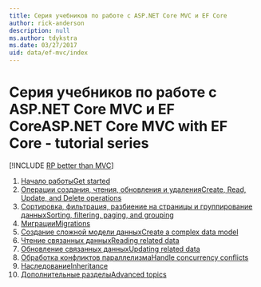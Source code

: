 ```yaml
---
title: Серия учебников по работе с ASP.NET Core MVC и EF Core
author: rick-anderson
description: null
ms.author: tdykstra
ms.date: 03/27/2017
uid: data/ef-mvc/index
---
```

# <a name="aspnet-core-mvc-with-ef-core---tutorial-series"></a><span data-ttu-id="f7308-102">Серия учебников по работе с ASP.NET Core MVC и EF Core</span><span class="sxs-lookup"><span data-stu-id="f7308-102">ASP.NET Core MVC with EF Core - tutorial series</span></span>

[!INCLUDE [RP better than MVC](../../includes/RP-EF/rp-over-mvc.md)]

1. [<span data-ttu-id="f7308-103">Начало работы</span><span class="sxs-lookup"><span data-stu-id="f7308-103">Get started</span></span>](xref:data/ef-mvc/intro)
1. [<span data-ttu-id="f7308-104">Операции создания, чтения, обновления и удаления</span><span class="sxs-lookup"><span data-stu-id="f7308-104">Create, Read, Update, and Delete operations</span></span>](xref:data/ef-mvc/crud)
1. [<span data-ttu-id="f7308-105">Сортировка, фильтрация, разбиение на страницы и группирование данных</span><span class="sxs-lookup"><span data-stu-id="f7308-105">Sorting, filtering, paging, and grouping</span></span>](xref:data/ef-mvc/sort-filter-page)
1. [<span data-ttu-id="f7308-106">Миграции</span><span class="sxs-lookup"><span data-stu-id="f7308-106">Migrations</span></span>](xref:data/ef-mvc/migrations)
1. [<span data-ttu-id="f7308-107">Создание сложной модели данных</span><span class="sxs-lookup"><span data-stu-id="f7308-107">Create a complex data model</span></span>](xref:data/ef-mvc/complex-data-model)
1. [<span data-ttu-id="f7308-108">Чтение связанных данных</span><span class="sxs-lookup"><span data-stu-id="f7308-108">Reading related data</span></span>](xref:data/ef-mvc/read-related-data)
1. [<span data-ttu-id="f7308-109">Обновление связанных данных</span><span class="sxs-lookup"><span data-stu-id="f7308-109">Updating related data</span></span>](xref:data/ef-mvc/update-related-data)
1. [<span data-ttu-id="f7308-110">Обработка конфликтов параллелизма</span><span class="sxs-lookup"><span data-stu-id="f7308-110">Handle concurrency conflicts</span></span>](xref:data/ef-mvc/concurrency)
1. [<span data-ttu-id="f7308-111">Наследование</span><span class="sxs-lookup"><span data-stu-id="f7308-111">Inheritance</span></span>](xref:data/ef-mvc/inheritance)
1. [<span data-ttu-id="f7308-112">Дополнительные разделы</span><span class="sxs-lookup"><span data-stu-id="f7308-112">Advanced topics</span></span>](xref:data/ef-mvc/advanced)
